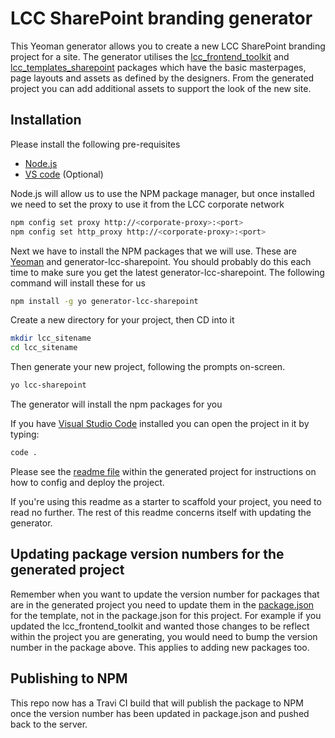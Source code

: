 # LCC SharePoint branding generator
This Yeoman generator allows you to create a new LCC SharePoint branding project for a site. The generator utilises the [lcc_frontend_toolkit](https://github.com/lccgov/lcc_frontend_toolkit) and [lcc_templates_sharepoint](https://github.com/lccgov/lcc_templates_sharepoint) packages which have the basic masterpages, page layouts and assets as defined by the designers. From the generated project you can add additional assets to support the look of the new site.

## Installation
Please install the following pre-requisites
- [Node.js](https://nodejs.org/en/)
- [VS code](https://code.visualstudio.com/Download) (Optional)

Node.js will allow us to use the NPM package manager, but once installed we need to set the proxy to use it from the LCC corporate network
```sh
npm config set proxy http://<corporate-proxy>:<port>
npm config set http_proxy http://<corporate-proxy>:<port>
```

Next we have to install the NPM packages that we will use. These are [Yeoman](http://yeoman.io) and generator-lcc-sharepoint. You should probably do this each time to make sure you get the latest generator-lcc-sharepoint.
The following command will install these for us
```bash
npm install -g yo generator-lcc-sharepoint
```

Create a new directory for your project, then CD into it

```bash
mkdir lcc_sitename
cd lcc_sitename
```

Then generate your new project, following the prompts on-screen.

```bash
yo lcc-sharepoint
```

The generator will install the npm packages for you

If you have [Visual Studio Code](ttps://code.visualstudio.com/) installed you can open the project in it by typing:

```bash
code .
```

Please see the [readme file](https://github.com/lccgov/generator-lcc-sharepoint/blob/master/generators/app/templates/readme.md) within the generated project for instructions on how to config and deploy the project.

If you're using this readme as a starter to scaffold your project, you need to read no further. The rest of this readme concerns itself with updating the generator.

## Updating package version numbers for the generated project
Remember when you want to update the version number for packages that are in the generated project you need to update them 
in the [package.json](https://github.com/lccgov/generator-lcc-sharepoint/blob/master/generators/app/templates/package.json) for the template, not in the package.json for this project. For example if you updated the lcc_frontend_toolkit and wanted those changes to be reflect within the project you are generating, you would need to bump the version number in the package above. This applies to adding new packages too.


## Publishing to NPM
This repo now has a Travi CI build that will publish the package to NPM once the version number has been updated in package.json and pushed back to the server.
